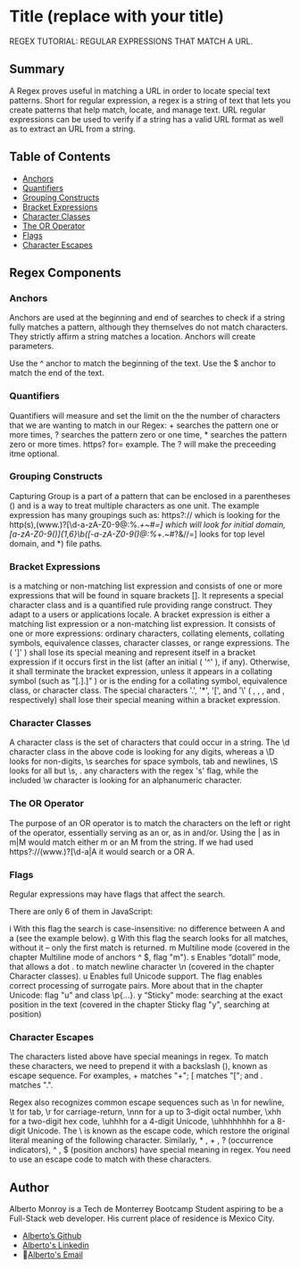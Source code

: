 # Title (replace with your title)

REGEX TUTORIAL: REGULAR EXPRESSIONS THAT MATCH A URL.

## Summary

A Regex proves useful in matching a URL in order to locate special text patterns. Short for regular expression, a regex is a string of text that lets you create patterns that help match, locate, and manage text. URL regular expressions can be used to verify if a string has a valid URL format as well as to extract an URL from a string.

## Table of Contents

- [Anchors](#anchors)
- [Quantifiers](#quantifiers)
- [Grouping Constructs](#grouping-constructs)
- [Bracket Expressions](#bracket-expressions)
- [Character Classes](#character-classes)
- [The OR Operator](#the-or-operator)
- [Flags](#flags)
- [Character Escapes](#character-escapes)

## Regex Components

### Anchors

Anchors are used at the beginning and end of searches to check if a string fully matches a pattern, although they themselves do not match characters. They strictly affirm a string matches a location. Anchors will create parameters.

Use the ^ anchor to match the beginning of the text.
Use the $ anchor to match the end of the text.

### Quantifiers

Quantifiers will measure and set the limit on the the number of characters that we are wanting to match in our Regex: + searches the pattern one or more times, ? searches the pattern zero or one time, \* searches the pattern zero or more times. https? for= example. The ? will make the preceeding itme optional.

### Grouping Constructs

Capturing Group is a part of a pattern that can be enclosed in a parentheses () and is a way to treat multiple characters as one unit. The example expression has many groupings such as: https?:\/\/ which is looking for the http(s),(www\.)?[\d-a-zA-Z0-9@:%._\+~#=] which will look for initial domain, [a-zA-Z0-9()]{1,6}\b([-a-zA-Z0-9()@:%_\+.~#?&//=] looks for top level domain, and \*) file paths.

### Bracket Expressions

is a matching or non-matching list expression and consists of one or more expressions that will be found in square brackets []. It represents a special character class and is a quantified rule providing range construct. They adapt to a users or applications locale. A bracket expression is either a matching list expression or a non-matching list expression. It consists of one or more expressions: ordinary characters, collating elements, collating symbols, equivalence classes, character classes, or range expressions. The <right-square-bracket> ( ']' ) shall lose its special meaning and represent itself in a bracket expression if it occurs first in the list (after an initial <circumflex> ( '^' ), if any). Otherwise, it shall terminate the bracket expression, unless it appears in a collating symbol (such as "[.].]" ) or is the ending <right-square-bracket> for a collating symbol, equivalence class, or character class. The special characters '.', '\*', '[', and '\\' ( <period>, <asterisk>, <left-square-bracket>, and <backslash>, respectively) shall lose their special meaning within a bracket expression.

### Character Classes

A character class is the set of characters that could occur in a string.
The \d character class in the above code is looking for any digits, whereas a \D looks for non-digits, \s searches for space symbols, tab and newlines, \S looks for all but \s, . any characters with the regex 's' flag, while the included \w character is looking for an alphanumeric character.

### The OR Operator

The purpose of an OR operator is to match the characters on the left or right of the operator, essentially serving as an or, as in and/or. Using the | as in m|M would match either m or an M from the string. If we had used https?:\/\/(www\.)?[\d-a|A it would search or a OR A.

### Flags

Regular expressions may have flags that affect the search.

There are only 6 of them in JavaScript:

i
With this flag the search is case-insensitive: no difference between A and a (see the example below).
g
With this flag the search looks for all matches, without it – only the first match is returned.
m
Multiline mode (covered in the chapter Multiline mode of anchors ^ $, flag "m").
s
Enables “dotall” mode, that allows a dot . to match newline character \n (covered in the chapter Character classes).
u
Enables full Unicode support. The flag enables correct processing of surrogate pairs. More about that in the chapter Unicode: flag "u" and class \p{...}.
y
“Sticky” mode: searching at the exact position in the text (covered in the chapter Sticky flag "y", searching at position)

### Character Escapes

The characters listed above have special meanings in regex. To match these characters, we need to prepend it with a backslash (\), known as escape sequence. For examples, \+ matches "+"; \[ matches "["; and \. matches ".".

Regex also recognizes common escape sequences such as \n for newline, \t for tab, \r for carriage-return, \nnn for a up to 3-digit octal number, \xhh for a two-digit hex code, \uhhhh for a 4-digit Unicode, \uhhhhhhhh for a 8-digit Unicode.
The \ is known as the escape code, which restore the original literal meaning of the following character. Similarly, \* , + , ? (occurrence indicators), ^ , $ (position anchors) have special meaning in regex. You need to use an escape code to match with these characters.

## Author

Alberto Monroy is a Tech de Monterrey Bootcamp Student aspiring to be a Full-Stack web developer. His current place of residence is Mexico City.

- [Alberto’s Github](https://github.com/darentho)
- [Alberto's Linkedin](https://www.linkedin.com/in/alberto-monroy-b734a8150/)
- 📩[Alberto's Email](mailto:firewind3882@gmail.com)
